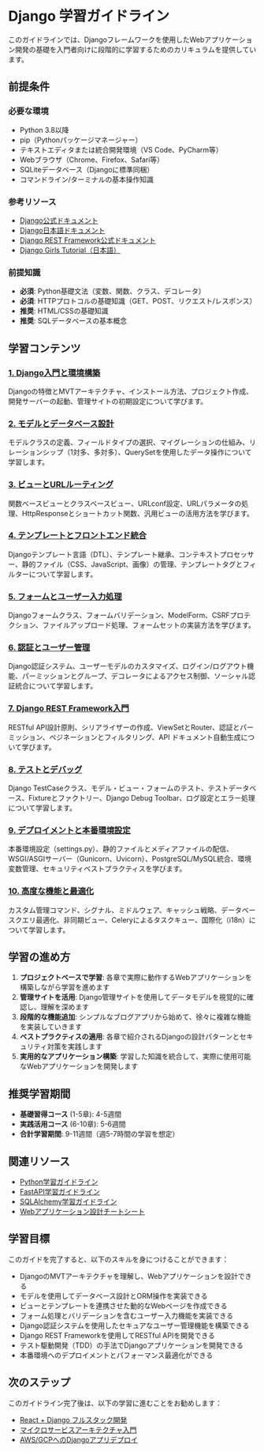 # Django 学習ガイドライン

このガイドラインでは、Djangoフレームワークを使用したWebアプリケーション開発の基礎を入門者向けに段階的に学習するためのカリキュラムを提供しています。

## 前提条件
### 必要な環境
- Python 3.8以降
- pip（Pythonパッケージマネージャー）
- テキストエディタまたは統合開発環境（VS Code、PyCharm等）
- Webブラウザ（Chrome、Firefox、Safari等）
- SQLiteデータベース（Djangoに標準同梱）
- コマンドライン/ターミナルの基本操作知識

### 参考リソース
- [Django公式ドキュメント](https://docs.djangoproject.com/)
- [Django日本語ドキュメント](https://docs.djangoproject.com/ja/)
- [Django REST Framework公式ドキュメント](https://www.django-rest-framework.org/)
- [Django Girls Tutorial（日本語）](https://tutorial.djangogirls.org/ja/)

### 前提知識
- **必須**: Python基礎文法（変数、関数、クラス、デコレータ）
- **必須**: HTTPプロトコルの基礎知識（GET、POST、リクエスト/レスポンス）
- **推奨**: HTML/CSSの基礎知識
- **推奨**: SQLデータベースの基本概念

## 学習コンテンツ
### [1. Django入門と環境構築](https://fcircle-biz.github.io/tech_docs/guide/programming-languages/python-ecosystem/django/django-learning-material-1.html)
Djangoの特徴とMVTアーキテクチャ、インストール方法、プロジェクト作成、開発サーバーの起動、管理サイトの初期設定について学びます。

### [2. モデルとデータベース設計](https://fcircle-biz.github.io/tech_docs/guide/programming-languages/python-ecosystem/django/django-learning-material-2.html)
モデルクラスの定義、フィールドタイプの選択、マイグレーションの仕組み、リレーションシップ（1対多、多対多）、QuerySetを使用したデータ操作について学習します。

### [3. ビューとURLルーティング](https://fcircle-biz.github.io/tech_docs/guide/programming-languages/python-ecosystem/django/django-learning-material-3.html)
関数ベースビューとクラスベースビュー、URLconf設定、URLパラメータの処理、HttpResponseとショートカット関数、汎用ビューの活用方法を学びます。

### [4. テンプレートとフロントエンド統合](https://fcircle-biz.github.io/tech_docs/guide/programming-languages/python-ecosystem/django/django-learning-material-4.html)
Djangoテンプレート言語（DTL）、テンプレート継承、コンテキストプロセッサー、静的ファイル（CSS、JavaScript、画像）の管理、テンプレートタグとフィルターについて学習します。

### [5. フォームとユーザー入力処理](https://fcircle-biz.github.io/tech_docs/guide/programming-languages/python-ecosystem/django/django-learning-material-5.html)
Djangoフォームクラス、フォームバリデーション、ModelForm、CSRFプロテクション、ファイルアップロード処理、フォームセットの実装方法を学びます。

### [6. 認証とユーザー管理](https://fcircle-biz.github.io/tech_docs/guide/programming-languages/python-ecosystem/django/django-learning-material-6.html)
Django認証システム、ユーザーモデルのカスタマイズ、ログイン/ログアウト機能、パーミッションとグループ、デコレータによるアクセス制御、ソーシャル認証統合について学習します。

### [7. Django REST Framework入門](https://fcircle-biz.github.io/tech_docs/guide/programming-languages/python-ecosystem/django/django-learning-material-7.html)
RESTful API設計原則、シリアライザーの作成、ViewSetとRouter、認証とパーミッション、ペジネーションとフィルタリング、API ドキュメント自動生成について学びます。

### [8. テストとデバッグ](https://fcircle-biz.github.io/tech_docs/guide/programming-languages/python-ecosystem/django/django-learning-material-8.html)
Django TestCaseクラス、モデル・ビュー・フォームのテスト、テストデータベース、Fixtureとファクトリー、Django Debug Toolbar、ログ設定とエラー処理について学習します。

### [9. デプロイメントと本番環境設定](https://fcircle-biz.github.io/tech_docs/guide/programming-languages/python-ecosystem/django/django-learning-material-9.html)
本番環境設定（settings.py）、静的ファイルとメディアファイルの配信、WSGI/ASGIサーバー（Gunicorn、Uvicorn）、PostgreSQL/MySQL統合、環境変数管理、セキュリティベストプラクティスを学びます。

### [10. 高度な機能と最適化](https://fcircle-biz.github.io/tech_docs/guide/programming-languages/python-ecosystem/django/django-learning-material-10.html)
カスタム管理コマンド、シグナル、ミドルウェア、キャッシュ戦略、データベースクエリ最適化、非同期ビュー、Celeryによるタスクキュー、国際化（i18n）について学習します。

## 学習の進め方
1. **プロジェクトベースで学習**: 各章で実際に動作するWebアプリケーションを構築しながら学習を進めます
2. **管理サイトを活用**: Django管理サイトを使用してデータモデルを視覚的に確認し、理解を深めます
3. **段階的な機能追加**: シンプルなブログアプリから始めて、徐々に複雑な機能を実装していきます
4. **ベストプラクティスの適用**: 各章で紹介されるDjangoの設計パターンとセキュリティ対策を実践します
5. **実用的なアプリケーション構築**: 学習した知識を統合して、実際に使用可能なWebアプリケーションを開発します

## 推奨学習期間
- **基礎習得コース** (1-5章): 4-5週間
- **実践活用コース** (6-10章): 5-6週間
- **合計学習期間**: 9-11週間（週5-7時間の学習を想定）

## 関連リソース
- [Python学習ガイドライン](https://fcircle-biz.github.io/tech_docs/guide/programming-languages/python-ecosystem/python/README.html)
- [FastAPI学習ガイドライン](https://fcircle-biz.github.io/tech_docs/guide/programming-languages/python-ecosystem/fastapi/README.html)
- [SQLAlchemy学習ガイドライン](https://fcircle-biz.github.io/tech_docs/guide/programming-languages/python-ecosystem/sqlalchemy/README.html)
- [Webアプリケーション設計チートシート](https://fcircle-biz.github.io/tech_docs/cheatsheet/web/web-app-design-cheatsheet.html)

## 学習目標
このガイドを完了すると、以下のスキルを身につけることができます：
- DjangoのMVTアーキテクチャを理解し、Webアプリケーションを設計できる
- モデルを使用してデータベース設計とORM操作を実装できる
- ビューとテンプレートを連携させた動的なWebページを作成できる
- フォーム処理とバリデーションを含むユーザー入力機能を実装できる
- Django認証システムを使用したセキュアなユーザー管理機能を構築できる
- Django REST Frameworkを使用してRESTful APIを開発できる
- テスト駆動開発（TDD）の手法でDjangoアプリケーションを開発できる
- 本番環境へのデプロイメントとパフォーマンス最適化ができる

## 次のステップ
このガイドライン完了後は、以下の学習に進むことをお勧めします：
- [React + Django フルスタック開発](https://fcircle-biz.github.io/tech_docs/guide/fullstack/react-django/README.html)
- [マイクロサービスアーキテクチャ入門](https://fcircle-biz.github.io/tech_docs/guide/architecture/microservices/README.html)
- [AWS/GCPへのDjangoアプリデプロイ](https://fcircle-biz.github.io/tech_docs/guide/cloud/django-deployment/README.html)